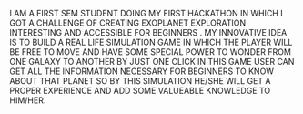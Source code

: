 I AM A FIRST SEM STUDENT DOING MY FIRST HACKATHON IN WHICH I GOT A CHALLENGE OF CREATING EXOPLANET EXPLORATION INTERESTING AND ACCESSIBLE FOR BEGINNERS . MY INNOVATIVE IDEA IS TO BUILD A REAL LIFE SIMULATION GAME 
IN WHICH THE PLAYER WILL BE FREE TO MOVE AND HAVE SOME SPECIAL POWER TO WONDER FROM ONE GALAXY TO ANOTHER BY JUST ONE CLICK IN THIS GAME USER CAN GET ALL THE INFORMATION NECESSARY FOR BEGINNERS TO KNOW ABOUT THAT 
PLANET SO BY THIS SIMULATION HE/SHE WILL GET A PROPER EXPERIENCE AND ADD SOME VALUEABLE KNOWLEDGE TO HIM/HER.

